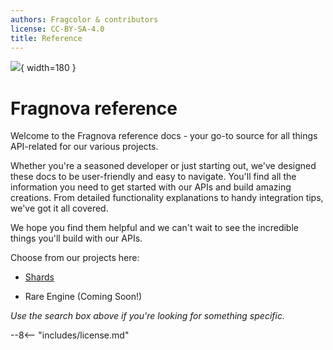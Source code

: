 ```yaml
---
authors: Fragcolor & contributors
license: CC-BY-SA-4.0
title: Reference
---
```


![](assets/ReferenceLogo.png){ width=180 }

# Fragnova reference

Welcome to the Fragnova reference docs - your go-to source for all things API-related for our various projects.

Whether you're a seasoned developer or just starting out, we've designed these docs to be user-friendly and easy to navigate. You'll find all the information you need to get started with our APIs and build amazing creations. From detailed functionality explanations to handy integration tips, we've got it all covered.

We hope you find them helpful and we can't wait to see the incredible things you'll build with our APIs.

Choose from our projects here:

- [Shards](./shards/)

- Rare Engine (Coming Soon!)

*Use the search box above if you're looking for something specific.*

--8<-- "includes/license.md"

